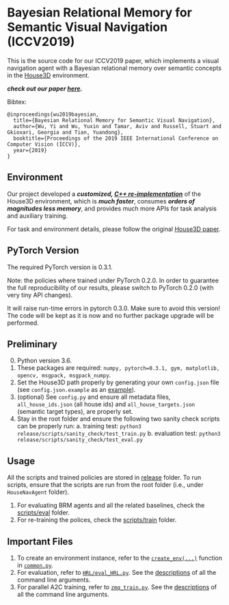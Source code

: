 # Bayesian Relational Memory for Semantic Visual Navigation (ICCV2019)
This is the source code for our ICCV2019 paper, which implements a visual navigation agent with a Bayesian relational memory over semantic concepts in the [House3D](https://github.com/facebookresearch/House3D) environment.

**_check out our paper [here](https://people.eecs.berkeley.edu/~russell/papers/iccv19-brm.pdf)._**

Bibtex:
```
@inproceedings{wu2019bayesian,
  title={Bayesian Relational Memory for Semantic Visual Navigation},
  author={Wu, Yi and Wu, Yuxin and Tamar, Aviv and Russell, Stuart and Gkioxari, Georgia and Tian, Yuandong},
  booktitle={Proceedings of the 2019 IEEE International Conference on Computer Vision (ICCV)},
  year={2019}
}
```

## Environment
Our project developed a **_customized, [C++ re-implementation](https://github.com/jxwuyi/House3D/tree/C++)_** of the House3D environment, which is **_much faster_**, consumes **_orders of magnitudes less memory_**, and provides much more APIs for task analysis and auxiliary training.

For task and environment details, please follow the original [House3D paper](https://arxiv.org/abs/1801.02209).

## PyTorch Version
The required PyTorch version is 0.3.1.

Note: the policies where trained under PyTorch 0.2.0. In order to guarantee the full reproducibility of our results, please switch to PyTorch 0.2.0 (with very tiny API changes).

It will raise run-time errors in pytorch 0.3.0. Make sure to avoid this version! The code will be kept as it is now and no further package upgrade will be performed.

## Preliminary
0. Python version 3.6.
1. These packages are required: `numpy, pytorch=0.3.1, gym, matplotlib, opencv, msgpack, msgpack_numpy`.
2. Set the House3D path properly by generating your own `config.json` file (see `config.json.example` as an [example](https://github.com/jxwuyi/HouseNavAgent/blob/master/config.json.example)).
3. (optional) See `config.py` and ensure all metadata files, `all_house_ids.json` (all house ids) and `all_house_targets.json` (semantic target types), are properly set.
4. Stay in the root folder and ensure the following two sanity check scripts can be properly run:
    a. training test: `python3 release/scripts/sanity_check/test_train.py`
    b. evaluation test: `python3 release/scripts/sanity_check/test_eval.py`

## Usage
All the scripts and trained policies are stored in [release](https://github.com/jxwuyi/HouseNavAgent/blob/master/release) folder. To run scripts, ensure that the scripts are run from the root folder (i.e., under `HouseNavAgent` folder).
1. For evaluating BRM agents and all the related baselines, check the [scripts/eval](https://github.com/jxwuyi/HouseNavAgent/blob/master/release/scripts/eval) folder.
2. For re-training the polices, check the [scripts/train](https://github.com/jxwuyi/HouseNavAgent/blob/master/release/scripts/train) folder.

## Important Files
1. To create an environment instance, refer to the [`create_env(...)`](https://github.com/jxwuyi/HouseNavAgent/blob/master/common.py#L600) function in [`common.py`](https://github.com/jxwuyi/HouseNavAgent/blob/master/common.py).
2. For evaluation, refer to [`HRL/eval_HRL.py`](https://github.com/jxwuyi/HouseNavAgent/blob/master/HRL/eval_HRL.py). See the [descriptions](https://github.com/jxwuyi/HouseNavAgent/blob/master/HRL/eval_HRL.py#L279) of all the command line arguments.
3. For parallel A2C training, refer to [`zmq_train.py`](https://github.com/jxwuyi/HouseNavAgent/blob/master/zmq_train.py). See the [descriptions](https://github.com/jxwuyi/HouseNavAgent/blob/master/zmq_train.py#L185) of all the command line arguments.

